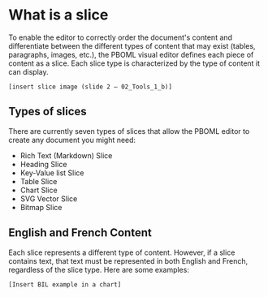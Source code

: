 # What is a slice

To enable the editor to correctly order the document's content and differentiate between the different types of content that may exist (tables, paragraphs, images, etc.), the PBOML visual editor defines each piece of content as a slice. Each slice type is characterized by the type of content it can display.

    [insert slice image (slide 2 – 02_Tools_1_b)]

## Types of slices

There are currently seven types of slices that allow the PBOML editor to create any document you might need:

-	Rich Text (Markdown) Slice
-	Heading Slice
-	Key-Value list Slice
-   Table Slice
-   Chart Slice
-	SVG Vector Slice
-	Bitmap Slice

## English and French Content

Each slice represents a different type of content. However, if a slice contains text, that text must be represented in both English and French, regardless of the slice type. Here are some examples:

    [Insert BIL example in a chart]
